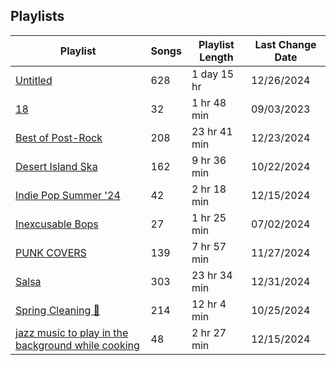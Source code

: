 ## Playlists
|Playlist | Songs | Playlist Length| Last Change Date|
|---|---|---|---|
|[Untitled](/Playlists/Pretty/3MCgdDL3VM4sNHqSVJMDXO.md) | 628 | 1 day 15 hr | 12/26/2024 | 
|[18](/Playlists/Pretty/7DrLIIvXwjSRTAaQjmZtDC.md) | 32 | 1 hr 48 min | 09/03/2023 | 
|[Best of Post-Rock](/Playlists/Pretty/4ebKOuGNfJ5g8RdtbEBHxe.md) | 208 | 23 hr 41 min | 12/23/2024 | 
|[Desert Island Ska](/Playlists/Pretty/7AodoCcN7r6zCDut0GnG8g.md) | 162 | 9 hr 36 min | 10/22/2024 | 
|[Indie Pop Summer '24](/Playlists/Pretty/4BcXTPzIirZmyzp2jj1k5n.md) | 42 | 2 hr 18 min | 12/15/2024 | 
|[Inexcusable Bops](/Playlists/Pretty/1EsozxnoOIr5u6iMfmobfh.md) | 27 | 1 hr 25 min | 07/02/2024 | 
|[PUNK COVERS](/Playlists/Pretty/7qYDPkTgFw2Z9goeMSgrVC.md) | 139 | 7 hr 57 min | 11/27/2024 | 
|[Salsa](/Playlists/Pretty/0o2GXyncPfGLmGSiOqSINx.md) | 303 | 23 hr 34 min | 12/31/2024 | 
|[Spring Cleaning 🧽 ](/Playlists/Pretty/3R4JUoD8HBVxgAXGRHp6Q9.md) | 214 | 12 hr 4 min | 10/25/2024 | 
|[jazz music to play in the background while cooking](/Playlists/Pretty/5TrM2C1a4McxIlFMgxgEHi.md) | 48 | 2 hr 27 min | 12/15/2024 | 
